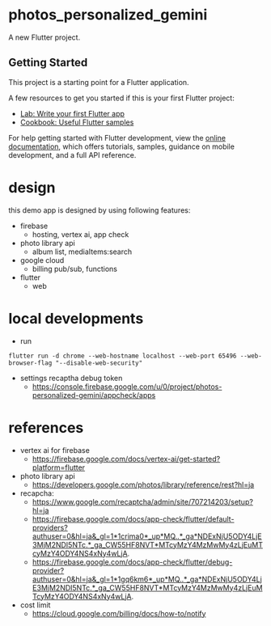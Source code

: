 # photos_personalized_gemini

A new Flutter project.

## Getting Started

This project is a starting point for a Flutter application.

A few resources to get you started if this is your first Flutter project:

- [Lab: Write your first Flutter app](https://docs.flutter.dev/get-started/codelab)
- [Cookbook: Useful Flutter samples](https://docs.flutter.dev/cookbook)

For help getting started with Flutter development, view the
[online documentation](https://docs.flutter.dev/), which offers tutorials,
samples, guidance on mobile development, and a full API reference.

# design
this demo app is designed by using following features:
- firebase
  - hosting, vertex ai, app check
- photo library api
  - album list, mediaItems:search
- google cloud
  - billing pub/sub, functions
- flutter
  - web

# local developments
- run 
```
flutter run -d chrome --web-hostname localhost --web-port 65496 --web-browser-flag "--disable-web-security"
```
- settings recaptha debug token
  - https://console.firebase.google.com/u/0/project/photos-personalized-gemini/appcheck/apps

# references
- vertex ai for firebase
  - https://firebase.google.com/docs/vertex-ai/get-started?platform=flutter
- photo library api
  - https://developers.google.com/photos/library/reference/rest?hl=ja
- recapcha:
  - https://www.google.com/recaptcha/admin/site/707214203/setup?hl=ja
  - https://firebase.google.com/docs/app-check/flutter/default-providers?authuser=0&hl=ja&_gl=1*1crima0*_up*MQ..*_ga*NDExNjU5ODY4LjE3MjM2NDI5NTc.*_ga_CW55HF8NVT*MTcyMzY4MzMwMy4zLjEuMTcyMzY4ODY4NS4xNy4wLjA.
  - https://firebase.google.com/docs/app-check/flutter/debug-provider?authuser=0&hl=ja&_gl=1*1gq6km6*_up*MQ..*_ga*NDExNjU5ODY4LjE3MjM2NDI5NTc.*_ga_CW55HF8NVT*MTcyMzY4MzMwMy4zLjEuMTcyMzY4ODY4NS4xNy4wLjA.
- cost limit  
  - https://cloud.google.com/billing/docs/how-to/notify